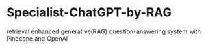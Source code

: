 # Specialist-ChatGPT-by-RAG
 retrieval enhanced generative(RAG) question-answering system with Pinecone and OpenAI
